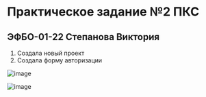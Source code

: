 # Практическое задание №2 ПКС
## ЭФБО-01-22 Степанова Виктория

1. Создала новый проект
2. Создала форму авторизации


  ![image](https://github.com/user-attachments/assets/b45e7406-4000-45fe-8e1f-ea2679e97748)

![image](https://github.com/user-attachments/assets/cd4df142-8fea-4834-8d83-a76d61f828c9)


